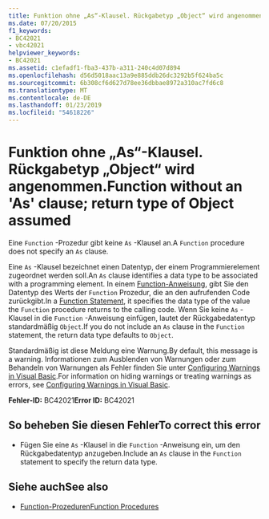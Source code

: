 ```yaml
---
title: Funktion ohne „As“-Klausel. Rückgabetyp „Object“ wird angenommen.
ms.date: 07/20/2015
f1_keywords:
- BC42021
- vbc42021
helpviewer_keywords:
- BC42021
ms.assetid: c1efadf1-fba3-437b-a311-240c4d07d894
ms.openlocfilehash: d56d5018aac13a9e885ddb26dc3292b5f624ba5c
ms.sourcegitcommit: 6b308cf6d627d78ee36dbbae8972a310ac7fd6c8
ms.translationtype: MT
ms.contentlocale: de-DE
ms.lasthandoff: 01/23/2019
ms.locfileid: "54618226"
---
```

# <a name="function-without-an-as-clause-return-type-of-object-assumed"></a><span data-ttu-id="bcdb3-102">Funktion ohne „As“-Klausel. Rückgabetyp „Object“ wird angenommen.</span><span class="sxs-lookup"><span data-stu-id="bcdb3-102">Function without an 'As' clause; return type of Object assumed</span></span>
<span data-ttu-id="bcdb3-103">Eine `Function` -Prozedur gibt keine `As` -Klausel an.</span><span class="sxs-lookup"><span data-stu-id="bcdb3-103">A `Function` procedure does not specify an `As` clause.</span></span>  
  
 <span data-ttu-id="bcdb3-104">Eine `As` -Klausel bezeichnet einen Datentyp, der einem Programmierelement zugeordnet werden soll.</span><span class="sxs-lookup"><span data-stu-id="bcdb3-104">An `As` clause identifies a data type to be associated with a programming element.</span></span> <span data-ttu-id="bcdb3-105">In einem [Function-Anweisung](../../visual-basic/language-reference/statements/function-statement.md), gibt Sie den Datentyp des Werts der `Function` Prozedur, die an den aufrufenden Code zurückgibt.</span><span class="sxs-lookup"><span data-stu-id="bcdb3-105">In a [Function Statement](../../visual-basic/language-reference/statements/function-statement.md), it specifies the data type of the value the `Function` procedure returns to the calling code.</span></span> <span data-ttu-id="bcdb3-106">Wenn Sie keine `As` -Klausel in die `Function` -Anweisung einfügen, lautet der Rückgabedatentyp standardmäßig `Object`.</span><span class="sxs-lookup"><span data-stu-id="bcdb3-106">If you do not include an `As` clause in the `Function` statement, the return data type defaults to `Object`.</span></span>  
  
 <span data-ttu-id="bcdb3-107">Standardmäßig ist diese Meldung eine Warnung.</span><span class="sxs-lookup"><span data-stu-id="bcdb3-107">By default, this message is a warning.</span></span> <span data-ttu-id="bcdb3-108">Informationen zum Ausblenden von Warnungen oder zum Behandeln von Warnungen als Fehler finden Sie unter [Configuring Warnings in Visual Basic](/visualstudio/ide/configuring-warnings-in-visual-basic).</span><span class="sxs-lookup"><span data-stu-id="bcdb3-108">For information on hiding warnings or treating warnings as errors, see [Configuring Warnings in Visual Basic](/visualstudio/ide/configuring-warnings-in-visual-basic).</span></span>  
  
 <span data-ttu-id="bcdb3-109">**Fehler-ID:** BC42021</span><span class="sxs-lookup"><span data-stu-id="bcdb3-109">**Error ID:** BC42021</span></span>  
  
## <a name="to-correct-this-error"></a><span data-ttu-id="bcdb3-110">So beheben Sie diesen Fehler</span><span class="sxs-lookup"><span data-stu-id="bcdb3-110">To correct this error</span></span>  
  
-   <span data-ttu-id="bcdb3-111">Fügen Sie eine `As` -Klausel in die `Function` -Anweisung ein, um den Rückgabedatentyp anzugeben.</span><span class="sxs-lookup"><span data-stu-id="bcdb3-111">Include an `As` clause in the `Function` statement to specify the return data type.</span></span>  
  
## <a name="see-also"></a><span data-ttu-id="bcdb3-112">Siehe auch</span><span class="sxs-lookup"><span data-stu-id="bcdb3-112">See also</span></span>
- [<span data-ttu-id="bcdb3-113">Function-Prozeduren</span><span class="sxs-lookup"><span data-stu-id="bcdb3-113">Function Procedures</span></span>](../../visual-basic/programming-guide/language-features/procedures/function-procedures.md)
